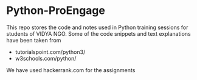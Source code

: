 # Python-ProEngage
This repo stores the code and notes used in Python training sessions for students of VIDYA NGO.
Some of the code snippets and text explanations have been taken from 
- tutorialspoint.com/python3/
- w3schools.com/python/

We have used hackerrank.com for the assignments